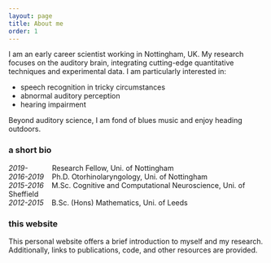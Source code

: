 ```yaml
---
layout: page
title: About me
order: 1
---
```


I am an early career scientist working in Nottingham, UK. My research focuses on the auditory brain, integrating cutting-edge quantitative techniques and experimental data. I am particularly interested in:
* speech recognition in tricky circumstances
* abnormal auditory perception
* hearing impairment

Beyond auditory science, I am fond of blues music and enjoy heading outdoors.

### a short bio

*2019-* &nbsp;&nbsp;&nbsp;&nbsp;&nbsp;&nbsp;&nbsp;&nbsp;&nbsp;&nbsp; Research Fellow, Uni. of Nottingham  
*2016-2019* &nbsp;&nbsp; Ph.D. Otorhinolaryngology, Uni. of Nottingham  
*2015-2016* &nbsp;&nbsp; M.Sc. Cognitive and Computational Neuroscience, Uni. of Sheffield  
*2012-2015* &nbsp;&nbsp; B.Sc. (Hons) Mathematics, Uni. of Leeds

### this website
This personal website offers a brief introduction to myself and my research. Additionally, links to publications, code, and other resources are provided.
